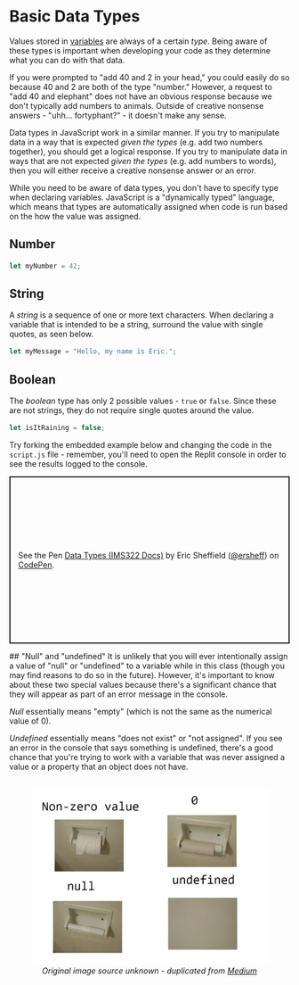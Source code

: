 # Basic Data Types
Values stored in [variables](variables.md) are always of a certain *type*. Being aware of these types is important when developing your code as they determine what you can do with that data.

If you were prompted to "add 40 and 2 in your head," you could easily do so because 40 and 2 are both of the type "number." However, a request to "add 40 and elephant" does not have an obvious response because we don't typically add numbers to animals. Outside of creative nonsense answers - "uhh... fortyphant?" - it doesn't make any sense.

Data types in JavaScript work in a similar manner. If you try to manipulate data in a way that is expected *given the types* (e.g. add two numbers together), you should get a logical response. If you try to manipulate data in ways that are not expected *given the types* (e.g. add numbers to words), then you will either receive a creative nonsense answer or an error.

While you need to be aware of data types, you don't have to specify type when declaring variables. JavaScript is a "dynamically typed" language, which means that types are automatically assigned when code is run based on the how the value was assigned.
## Number
```js
let myNumber = 42;
```
## String
A *string* is a sequence of one or more text characters. When declaring a variable that is intended to be a string, surround the value with single quotes, as seen below.
```js
let myMessage = "Hello, my name is Eric.";
```
## Boolean
The *boolean* type has only 2 possible values - `true` or `false`. Since these are not strings, they do not require single quotes around the value.
```js
let isItRaining = false;
```

Try forking the embedded example below and changing the code in the `script.js` file - remember, you'll need to open the Replit console in order to see the results logged to the console.
<p class="codepen" data-height="300" data-default-tab="js,result" data-slug-hash="poGMYym" data-editable="true" data-user="ersheff" style="height: 300px; box-sizing: border-box; display: flex; align-items: center; justify-content: center; border: 2px solid; margin: 1em 0; padding: 1em;">
  <span>See the Pen <a href="https://codepen.io/ersheff/pen/poGMYym">
  Data Types (IMS322 Docs)</a> by Eric Sheffield (<a href="https://codepen.io/ersheff">@ersheff</a>)
  on <a href="https://codepen.io">CodePen</a>.</span>
</p>
## "Null" and "undefined"
It is unlikely that you will ever intentionally assign a value of "null" or "undefined" to a variable while in this class (though you may find reasons to do so in the future). However, it's important to know about these two special values because there's a significant chance that they will appear as part of an error message in the console.

*Null* essentially means "empty" (which is not the same as the numerical value of 0).

*Undefined* essentially means "does not exist" or "not assigned". If you see an error in the console that says something is undefined, there's a good chance that you're trying to work with a variable that was never assigned a value or a property that an object does not have.
<div style="display: flex; justify-content: center;"> 
  <figure style="max-width: 500px;">
	  <img src="images/values.png" style="width: 100%;">
	  <figcaption style="font-style: italic; text-align: center;">Original image source unknown - duplicated from <a href="https://deepak7jha.medium.com/javascript-null-undefind-93b443cc924e">Medium</a></figcaption>
  </figure>
</div><script async src="https://cpwebassets.codepen.io/assets/embed/ei.js"></script>